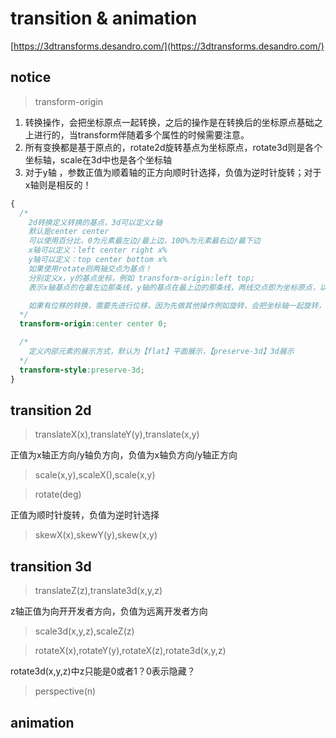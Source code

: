 # transition & animation

[https://3dtransforms.desandro.com/](https://3dtransforms.desandro.com/)

## notice

> transform-origin

1. 转换操作，会把坐标原点一起转换，之后的操作是在转换后的坐标原点基础之上进行的，当transform伴随着多个属性的时候需要注意。
2. 所有变换都是基于原点的，rotate2d旋转基点为坐标原点，rotate3d则是各个坐标轴，scale在3d中也是各个坐标轴
3. 对于y轴 ，参数正值为顺着轴的正方向顺时针选择，负值为逆时针旋转；对于x轴则是相反的！

```css
{
  /*
    2d转换定义转换的基点，3d可以定义z轴
    默认是center center
    可以使用百分比，0为元素最左边/最上边，100%为元素最右边/最下边
    x轴可以定义：left center right x%
    y轴可以定义：top center bottom x%
    如果使用rotate则两轴交点为基点！
    分别定义x，y的基点坐标，例如 transform-origin:left top;
    表示x轴基点的在最左边那条线，y轴的基点在最上边的那条线，两线交点即为坐标原点，以该坐标绘制坐标轴即为图形变化轴？？？？

    如果有位移的转换，需要先进行位移，因为先做其他操作例如旋转，会把坐标轴一起旋转，之后进行位移是按照旋转的坐标轴进行的！？
  */
  transform-origin:center center 0; 

  /*
    定义内部元素的展示方式，默认为【flat】平面展示，【preserve-3d】3d展示
  */
  transform-style:preserve-3d;  
}
```

## transition 2d

> translateX(x),translateY(y),translate(x,y)

正值为x轴正方向/y轴负方向，负值为x轴负方向/y轴正方向

> scale(x,y),scaleX(),scale(x,y)

> rotate(deg)

正值为顺时针旋转，负值为逆时针选择

> skewX(x),skewY(y),skew(x,y)

## transition 3d

> translateZ(z),translate3d(x,y,z)

z轴正值为向开开发者方向，负值为远离开发者方向

> scale3d(x,y,z),scaleZ(z)

> rotateX(x),rotateY(y),rotateX(z),rotate3d(x,y,z)

rotate3d(x,y,z)中z只能是0或者1？0表示隐藏？

> perspective(n)

## animation